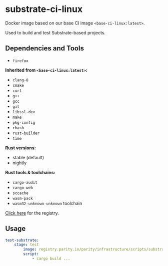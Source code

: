 # substrate-ci-linux

Docker image based on our base CI image `<base-ci-linux:latest>`.

Used to build and test Substrate-based projects.

## Dependencies and Tools

- `firefox`

**Inherited from `<base-ci-linux:latest>`:**

- `clang-8`
- `cmake`
- `curl`
- `g++`
- `gcc`
- `git`
- `libssl-dev`
- `make`
- `pkg-config`
- `rhash`
- `rust-builder`
- `time`

**Rust versions:**

- stable (default)
- nightly

**Rust tools & toolchains:**

- `cargo-audit`
- `cargo-web`
- `sccache`
- `wasm-pack`
- `wasm32-unknown-unknown` toolchain

[Click here](https://registry.parity.io/parity/infrastructure/scripts/substrate-ci-linux) for the registry.

## Usage

```yaml
test-substrate:
    stage: test
        image: registry.parity.io/parity/infrastructure/scripts/substrate-ci-linux
        script:
            - cargo build ...
```
